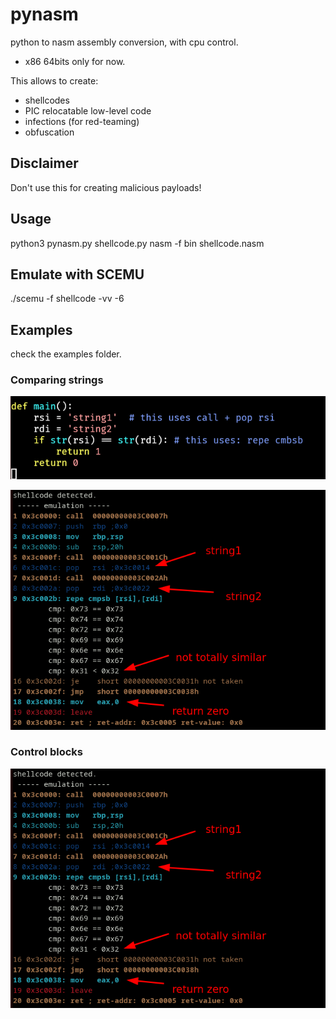 # pynasm

python to nasm assembly conversion, with cpu control.
- x86 64bits only for now.

This allows to create:
- shellcodes
- PIC relocatable low-level code 
- infections (for red-teaming)
- obfuscation



## Disclaimer

Don't use this for creating malicious payloads!

## Usage

python3 pynasm.py shellcode.py
nasm -f bin shellcode.nasm

## Emulate with SCEMU

./scemu -f shellcode -vv -6

## Examples

check the examples folder.

### Comparing strings

![python code](pics/strings_compare1.png)

![emulated binary](pics/strings_compare.png)


### Control blocks


![blocks](pics/strings_compare.png)



